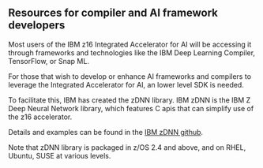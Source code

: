 ## Resources for compiler and AI framework developers

Most users of the IBM z16 Integrated Accelerator for AI will be accessing it through frameworks and technologies like the IBM Deep Learning Compiler, TensorFlow, or Snap ML. 

For those that wish to develop or enhance AI frameworks and compilers to leverage the Integrated Accelerator for AI, an lower level SDK is needed.

To facilitate this, IBM has created the zDNN library. IBM zDNN is the IBM Z Deep Neural Network library, which features C apis that can simplify use of the z16 accelerator.

Details and examples can be found in the [IBM zDNN github](https://github.com/IBM/zDNN).

Note that zDNN library is packaged in z/OS 2.4 and above, and on RHEL, Ubuntu, SUSE at various levels. 